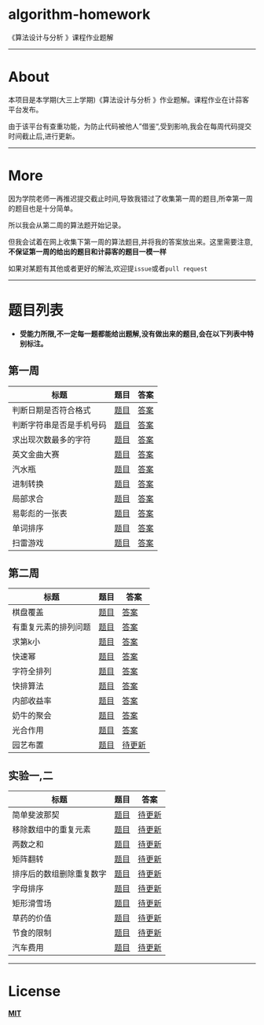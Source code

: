 # algorithm-homework
《算法设计与分析 》课程作业题解

**************

# About

本项目是本学期(大三上学期)《算法设计与分析 》作业题解。课程作业在计蒜客平台发布。

由于该平台有查重功能，为防止代码被他人”借鉴“,受到影响,我会在每周代码提交时间截止后,进行更新。

**************

# More

因为学院老师一再推迟提交截止时间,导致我错过了收集第一周的题目,所幸第一周的题目也是十分简单。

所以我会从第二周的算法题开始记录。

但我会试着在网上收集下第一周的算法题目,并将我的答案放出来。这里需要注意,**不保证第一周的给出的题目和计蒜客的题目一模一样**

如果对某题有其他或者更好的解法,欢迎提`issue`或者`pull request`
***************

# 题目列表

- **受能力所限,不一定每一题都能给出题解,没有做出来的题目,会在以下列表中特别标注。**

## 第一周
标题|题目|答案
-|-|-
判断日期是否符合格式|[题目](https://github.com/iamsail/algorithm-homework/blob/master/question/theFirstWeek/%E5%88%A4%E6%96%AD%E6%97%A5%E6%9C%9F%E6%98%AF%E5%90%A6%E7%AC%A6%E5%90%88%E6%A0%BC%E5%BC%8F.md)|[答案](https://github.com/iamsail/algorithm-homework/blob/master/answer/theFirstWeek/%E5%88%A4%E6%96%AD%E6%97%A5%E6%9C%9F%E6%98%AF%E5%90%A6%E7%AC%A6%E5%90%88%E6%A0%BC%E5%BC%8F.cpp)
判断字符串是否是手机号码|[题目](https://github.com/iamsail/algorithm-homework/blob/master/question/theFirstWeek/%E5%88%A4%E6%96%AD%E5%AD%97%E7%AC%A6%E4%B8%B2%E6%98%AF%E5%90%A6%E6%98%AF%E6%89%8B%E6%9C%BA%E5%8F%B7%E7%A0%81.md)|[答案](https://github.com/iamsail/algorithm-homework/blob/master/answer/theFirstWeek/%E5%88%A4%E6%96%AD%E5%AD%97%E7%AC%A6%E4%B8%B2%E6%98%AF%E5%90%A6%E6%98%AF%E6%89%8B%E6%9C%BA%E5%8F%B7%E7%A0%81.cpp)
求出现次数最多的字符|[题目](https://github.com/iamsail/algorithm-homework/blob/master/question/theFirstWeek/%E6%B1%82%E5%87%BA%E7%8E%B0%E6%AC%A1%E6%95%B0%E6%9C%80%E5%A4%9A%E7%9A%84%E5%AD%97%E7%AC%A6.md)|[答案](https://github.com/iamsail/algorithm-homework/blob/master/answer/theFirstWeek/%E6%B1%82%E5%87%BA%E7%8E%B0%E6%AC%A1%E6%95%B0%E6%9C%80%E5%A4%9A%E7%9A%84%E5%AD%97%E7%AC%A6.cpp)
英文金曲大赛|[题目](https://github.com/iamsail/algorithm-homework/blob/master/question/theFirstWeek/%E8%8B%B1%E6%96%87%E9%87%91%E6%9B%B2%E5%A4%A7%E8%B5%9B.md)|[答案](https://github.com/iamsail/algorithm-homework/blob/master/answer/theFirstWeek/%E8%8B%B1%E6%96%87%E9%87%91%E6%9B%B2%E5%A4%A7%E8%B5%9B.cpp)
汽水瓶|[题目](https://github.com/iamsail/algorithm-homework/blob/master/question/theFirstWeek/%E6%B1%BD%E6%B0%B4%E7%93%B6.md)|[答案](https://github.com/iamsail/algorithm-homework/blob/master/answer/theFirstWeek/%E6%B1%BD%E6%B0%B4%E7%93%B6.cpp)
进制转换|[题目](https://github.com/iamsail/algorithm-homework/blob/master/question/theFirstWeek/%E8%BF%9B%E5%88%B6%E8%BD%AC%E6%8D%A2.md)|[答案](https://github.com/iamsail/algorithm-homework/blob/master/answer/theFirstWeek/%E8%BF%9B%E5%88%B6%E8%BD%AC%E6%8D%A2.cpp)
局部求合|[题目](https://github.com/iamsail/algorithm-homework/blob/master/question/theFirstWeek/%E5%B1%80%E9%83%A8%E6%B1%82%E5%90%88.md)|[答案](https://github.com/iamsail/algorithm-homework/blob/master/answer/theFirstWeek/%E5%B1%80%E9%83%A8%E6%B1%82%E5%90%88.cpp)
易彰彪的一张表|[题目](https://github.com/iamsail/algorithm-homework/blob/master/question/theFirstWeek/%E6%98%93%E5%BD%B0%E5%BD%AA%E7%9A%84%E4%B8%80%E5%BC%A0%E8%A1%A8.md)|[答案](https://github.com/iamsail/algorithm-homework/blob/master/answer/theFirstWeek/%E6%98%93%E5%BD%B0%E5%BD%AA%E7%9A%84%E4%B8%80%E5%BC%A0%E8%A1%A8.cpp)
单词排序|[题目](https://github.com/iamsail/algorithm-homework/blob/master/question/theFirstWeek/%E5%8D%95%E8%AF%8D%E6%8E%92%E5%BA%8F.md)|[答案](https://github.com/iamsail/algorithm-homework/blob/master/answer/theFirstWeek/%E5%8D%95%E8%AF%8D%E6%8E%92%E5%BA%8F.cpp)
扫雷游戏|[题目](https://github.com/iamsail/algorithm-homework/blob/master/question/theFirstWeek/%E6%89%AB%E9%9B%B7%E6%B8%B8%E6%88%8F.md)|[答案](https://github.com/iamsail/algorithm-homework/blob/master/answer/theFirstWeek/%E6%89%AB%E9%9B%B7%E6%B8%B8%E6%88%8F.cpp)


## 第二周
标题|题目|答案
-|-|-
棋盘覆盖|[题目](https://github.com/iamsail/algorithm-homework/blob/master/question/theSecondWeek/%E6%A3%8B%E7%9B%98%E8%A6%86%E7%9B%96.md)|[答案](https://github.com/iamsail/algorithm-homework/blob/master/answer/theSecondWeek/%E6%A3%8B%E7%9B%98%E8%A6%86%E7%9B%96.cpp)
有重复元素的排列问题|[题目](https://github.com/iamsail/algorithm-homework/blob/master/question/theSecondWeek/%E6%9C%89%E9%87%8D%E5%A4%8D%E5%85%83%E7%B4%A0%E7%9A%84%E6%8E%92%E5%88%97%E9%97%AE%E9%A2%98.md)|[答案](https://github.com/iamsail/algorithm-homework/blob/master/answer/theSecondWeek/%E6%9C%89%E9%87%8D%E5%A4%8D%E5%85%83%E7%B4%A0%E7%9A%84%E6%8E%92%E5%88%97%E9%97%AE%E9%A2%98.cpp)
求第k小|[题目](https://github.com/iamsail/algorithm-homework/blob/master/question/theSecondWeek/%E6%B1%82%E7%AC%ACk%E5%B0%8F.md)|[答案](https://github.com/iamsail/algorithm-homework/blob/master/answer/theSecondWeek/%E6%B1%82%E7%AC%ACk%E5%B0%8F.cpp)
快速幂|[题目](https://github.com/iamsail/algorithm-homework/blob/master/question/theSecondWeek/%E5%BF%AB%E9%80%9F%E5%B9%82.md)|[答案](https://github.com/iamsail/algorithm-homework/blob/master/answer/theSecondWeek/%E5%BF%AB%E9%80%9F%E5%B9%82.cpp)
字符全排列|[题目](https://github.com/iamsail/algorithm-homework/blob/master/question/theSecondWeek/%E5%AD%97%E7%AC%A6%E5%85%A8%E6%8E%92%E5%88%97.md)|[答案](https://github.com/iamsail/algorithm-homework/blob/master/answer/theSecondWeek/%E5%AD%97%E7%AC%A6%E5%85%A8%E6%8E%92%E5%88%97.cpp)
快排算法|[题目](https://github.com/iamsail/algorithm-homework/blob/master/question/theSecondWeek/%E5%BF%AB%E6%8E%92%E7%AE%97%E6%B3%95.md)|[答案](https://github.com/iamsail/algorithm-homework/blob/master/answer/theSecondWeek/%E5%BF%AB%E6%8E%92%E7%AE%97%E6%B3%95.cpp)
内部收益率|[题目](https://github.com/iamsail/algorithm-homework/blob/master/question/theSecondWeek/%E5%86%85%E9%83%A8%E6%94%B6%E7%9B%8A%E7%8E%87.md)|[答案](https://github.com/iamsail/algorithm-homework/blob/master/answer/theSecondWeek/%E5%86%85%E9%83%A8%E6%94%B6%E7%9B%8A%E7%8E%87.cpp)
奶牛的聚会|[题目](https://github.com/iamsail/algorithm-homework/blob/master/question/theSecondWeek/%E5%A5%B6%E7%89%9B%E7%9A%84%E8%81%9A%E4%BC%9A.md)|[答案](https://github.com/iamsail/algorithm-homework/blob/master/answer/theSecondWeek/%E5%A5%B6%E7%89%9B%E7%9A%84%E8%81%9A%E4%BC%9A.cpp)
光合作用|[题目](https://github.com/iamsail/algorithm-homework/blob/master/question/theSecondWeek/%E5%85%89%E5%90%88%E4%BD%9C%E7%94%A8.md)|[答案](https://github.com/iamsail/algorithm-homework/blob/master/answer/theSecondWeek/%E5%85%89%E5%90%88%E4%BD%9C%E7%94%A8.cpp)
园艺布置|[题目](https://github.com/iamsail/algorithm-homework/blob/master/question/theSecondWeek/%E5%9B%AD%E8%89%BA%E5%B8%83%E7%BD%AE.md)|[待更新]()

## 实验一,二
标题|题目|答案
-|-|-
简单斐波那契|[题目](https://github.com/iamsail/algorithm-homework/blob/master/question/experimentOne-Tow/%E7%AE%80%E5%8D%95%E6%96%90%E6%B3%A2%E9%82%A3%E5%A5%91.md)|[待更新]()
移除数组中的重复元素|[题目](https://github.com/iamsail/algorithm-homework/blob/master/question/experimentOne-Tow/%E7%A7%BB%E9%99%A4%E6%95%B0%E7%BB%84%E4%B8%AD%E7%9A%84%E9%87%8D%E5%A4%8D%E5%85%83%E7%B4%A0.md)|[待更新]()
两数之和|[题目](https://github.com/iamsail/algorithm-homework/blob/master/question/experimentOne-Tow/%E4%B8%A4%E6%95%B0%E4%B9%8B%E5%92%8C.md)|[待更新]()
矩阵翻转|[题目](https://github.com/iamsail/algorithm-homework/blob/master/question/experimentOne-Tow/%E7%9F%A9%E9%98%B5%E7%BF%BB%E8%BD%AC.md)|[待更新]()
排序后的数组删除重复数字|[题目](https://github.com/iamsail/algorithm-homework/blob/master/question/experimentOne-Tow/%E7%A7%BB%E9%99%A4%E6%95%B0%E7%BB%84%E4%B8%AD%E7%9A%84%E9%87%8D%E5%A4%8D%E5%85%83%E7%B4%A0.md)|[待更新]()
字母排序|[题目](https://github.com/iamsail/algorithm-homework/blob/master/question/experimentOne-Tow/%E5%AD%97%E6%AF%8D%E6%8E%92%E5%BA%8F.md)|[待更新]()
矩形滑雪场|[题目](https://github.com/iamsail/algorithm-homework/blob/master/question/experimentOne-Tow/%E7%9F%A9%E5%BD%A2%E6%BB%91%E9%9B%AA%E5%9C%BA.md)|[待更新]()
草药的价值|[题目](https://github.com/iamsail/algorithm-homework/blob/master/question/experimentOne-Tow/%E8%8D%89%E8%8D%AF%E7%9A%84%E4%BB%B7%E5%80%BC.md)|[待更新]()
节食的限制|[题目](https://github.com/iamsail/algorithm-homework/blob/master/question/experimentOne-Tow/%E8%8A%82%E9%A3%9F%E7%9A%84%E9%99%90%E5%88%B6.md)|[待更新]()
汽车费用|[题目](https://github.com/iamsail/algorithm-homework/blob/master/question/experimentOne-Tow/%E6%B1%BD%E8%BD%A6%E8%B4%B9%E7%94%A8.md)|[待更新]()

*******************

# License

**[MIT](https://github.com/iamsail/algorithm-homework/blob/master/LICENSE)**

